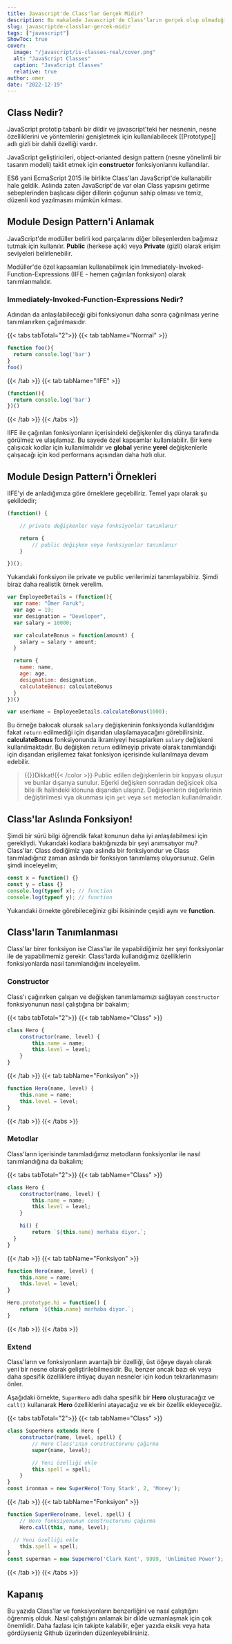 ```yaml
---
title: Javascript'de Class'lar Gerçek Midir?
description: Bu makalede Javascript'de Class'ların gerçek olup olmadığını ve yazar görüşü hakkında bilgi alabilirsiniz.
slug: javascriptde-classlar-gercek-midir
tags: ["javascript"]
ShowToc: true
cover:
  image: "/javascript/is-classes-real/cover.png"
  alt: "JavaScript Classes"
  caption: "JavaScript Classes"
  relative: true
author: omer
date: "2022-12-19"
---
```


## Class Nedir?

JavaScript prototip tabanlı bir dildir ve javascript'teki her nesnenin, nesne özelliklerini ve yöntemlerini genişletmek için kullanılabilecek [[Prototype]] adlı gizli bir dahili özelliği vardır.

JavaScript geliştiricileri, object-orianted design pattern (nesne yönelimli bir tasarım modeli) taklit etmek için **constructor** fonksiyonlarını kullandılar.

ES6 yani EcmaScript 2015 ile birlikte Class'ları JavaScript'de kullanabilir hale geldik. Aslında zaten JavaScript'de var olan Class yapısını getirme sebeplerinden başlıcası diğer dillerin çoğunun sahip olması ve temiz, düzenli kod yazılmasını mümkün kılması.

## Module Design Pattern'i Anlamak

JavaScript'de modüller belirli kod parçalarını diğer bileşenlerden bağımsız tutmak için kullanılır. **Public** (herkese açık) veya **Private** (gizli) olarak erişim seviyeleri belirlenebilir. 

Modüller'de özel kapsamları kullanabilmek için Immediately-Invoked-Function-Expressions (IIFE - hemen çağırılan fonksiyon) olarak tanımlanmalıdır.

### Immediately-Invoked-Function-Expressions Nedir?

Adından da anlaşılabileceği gibi fonksiyonun daha sonra çağırılması yerine tanımlanırken çağırılmasıdır.

{{< tabs tabTotal="2">}}
{{< tab tabName="Normal" >}}
```js
function foo(){
  return console.log('bar')
}
foo()
```
{{< /tab >}}
{{< tab tabName="IIFE" >}}
```js
(function(){
  return console.log('bar')
})()
```
{{< /tab >}}
{{< /tabs >}}

IIFE ile çağırılan fonksiyonların içerisindeki değişkenler dış dünya tarafında görülmez ve ulaşılamaz. Bu sayede özel kapsamlar kullanılabilir. Bir kere çalışıcak kodlar için kullanılmalıdır ve **global** yerine **yerel** değişkenlerle çalışacağı için kod performans açısından daha hızlı olur.

## Module Design Pattern'i Örnekleri

IIFE'yi de anladığımıza göre örneklere geçebiliriz. Temel yapı olarak şu şekildedir;

```js
(function() {

    // private değişkenler veya fonksiyonlar tanımlanır

    return {
        // public değişken veya fonksiyonlar tanımlanır
    }

})();
```

Yukarıdaki fonksiyon ile private ve public verilerimizi tanımlayabilriz. Şimdi biraz daha realistik örnek verelim.

```js
var EmployeeDetails = (function(){
  var name: "Ömer Faruk";
  var age = 19;
  var designation = "Developer",
  var salary = 10000;

  var calculateBonus = function(amount) {
    salary = salary + amount;
  }

  return {
    name: name,
    age: age,
    designation: designation,
    calculateBonus: calculateBonus
  }
})()

var userName = EmployeeDetails.calculateBonus(1000);
```

Bu örneğe bakıcak olursak `salary` değişkeninin fonksiyonda kullanıldığını fakat `return` edilmediği için dışarıdan ulaşılamayacağını görebilirsiniz. **calculateBonus** fonksiyonunda ikramiyeyi hesaplarken `salary` değişkeni kullanılmaktadır. Bu değişken `return` edilmeyip private olarak tanımlandığı için dışarıdan erişilemez fakat fonksiyon içerisinde kullanılmaya devam edebilir. 

> {{<color color="red">}}Dikkat!{{< /color >}}
> Public edilen değişkenlerin bir kopyası oluşur ve bunlar dışarıya sunulur. Eğerki değişken sonradan değişicek olsa bile ilk halindeki klonuna dışarıdan ulaşırız. Değişkenlerin değerlerinin değiştirilmesi vya okunması için `get` veya `set` metodları kullanılmalıdır.

## Class'lar Aslında Fonksiyon!

Şimdi bir sürü bilgi öğrendik fakat konunun daha iyi anlaşılabilmesi için gerekliydi. Yukarıdaki kodlara baktığınızda bir şeyi anımsatıyor mu? Class'lar. Class dediğimiz yapı aslında bir fonksiyondur ve Class tanımladığınız zaman aslında bir fonksiyon tanımlamış oluyorsunuz. Gelin şimdi inceleyelim;

```js
const x = function() {}
const y = class {}
console.log(typeof x); // function
console.log(typeof y); // function
```

Yukarıdaki örnekte görebileceğiniz gibi ikisininde çeşidi aynı ve **function**. 

## Class'ların Tanımlanması

Class'lar birer fonksiyon ise Class'lar ile yapabildiğimiz her şeyi fonksiyonlar ile de yapabilmemiz gerekir. Class'larda kullandığımız özelliklerin fonksiyonlarda nasıl tanımlandığını inceleyelim.

### Constructor

Class'ı çağırırken çalışan ve değişken tanımlamamızı sağlayan `constructor` fonksiyonunun nasıl çalıştığına bir bakalım;

{{< tabs tabTotal="2">}}
{{< tab tabName="Class" >}}
```js
class Hero {
	constructor(name, level) {
		this.name = name;
		this.level = level;
	}
}
```
{{< /tab >}}
{{< tab tabName="Fonksiyon" >}}
```js
function Hero(name, level) {
	this.name = name;
	this.level = level;
}
```
{{< /tab >}}
{{< /tabs >}}

### Metodlar

Class'ların içerisinde tanımladığımız metodların fonksiyonlar ile nasıl tanımlandığına da bakalım;

{{< tabs tabTotal="2">}}
{{< tab tabName="Class" >}}
```js
class Hero {
	constructor(name, level) {
		this.name = name;
		this.level = level;
	}

	hi() {
		return `${this.name} merhaba diyor.`;
  }
}
```
{{< /tab >}}
{{< tab tabName="Fonksiyon" >}}
```js
function Hero(name, level) {
	this.name = name;
	this.level = level;
}

Hero.prototype.hi = function() {
	return `${this.name} merhaba diyor.`;
}
```
{{< /tab >}}
{{< /tabs >}}

### Extend

Class'ların ve fonksiyonların avantajlı bir özelliği, üst öğeye dayalı olarak yeni bir nesne olarak geliştirilebilmesidir. Bu, benzer ancak bazı ek veya daha spesifik özelliklere ihtiyaç duyan nesneler için kodun tekrarlanmasını önler.

Aşağıdaki örnekte, `SuperHero` adlı daha spesifik bir **Hero** oluşturacağız ve `call()` kullanarak **Hero** özelliklerini atayacağız ve ek bir özellik ekleyeceğiz.

{{< tabs tabTotal="2">}}
{{< tab tabName="Class" >}}
```js
class SuperHero extends Hero {
	constructor(name, level, spell) {
		// Hero Class'ının constructorunu çağırma
		super(name, level);

		// Yeni özelliği ekle
		this.spell = spell;
	}
}
const ironman = new SuperHero('Tony Stark', 2, 'Money');
```
{{< /tab >}}
{{< tab tabName="Fonksiyon" >}}
```js
function SuperHero(name, level, spell) {
	// Hero fonksiyonunun constructorunu çağırma
	Hero.call(this, name, level);

  // Yeni özelliği ekle
	this.spell = spell;
}
const superman = new SuperHero('Clark Kent', 9999, 'Unlimited Power');
```
{{< /tab >}}
{{< /tabs >}}

## Kapanış

Bu yazıda Class'lar ve fonksiyonların benzerliğini ve nasıl çalıştığını öğrenmiş olduk. Nasıl çalıştığını anlamak bir dilde uzmanlaşmak için çok önemlidir. Daha fazlası için takipte kalabilir, eğer yazıda eksik veya hata gördüyseniz Github üzerinden düzenleyebilirsiniz.